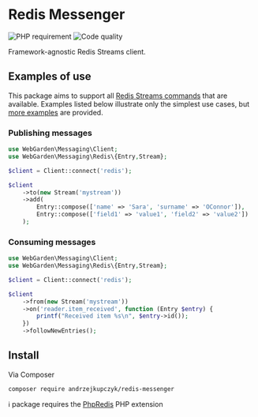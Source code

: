 # Redis Messenger
![PHP requirement](https://img.shields.io/badge/PHP-^7.4-blue.svg?logo=php&style=for-the-badge)
![Code quality](https://img.shields.io/scrutinizer/quality/g/andrzejkupczyk/redis-messenger?logo=scrutinizer&style=for-the-badge)

Framework-agnostic Redis Streams client.

## Examples of use

This package aims to support all [Redis Streams commands](https://redis.io/commands#stream) that are available. 
Examples listed below illustrate only the simplest use cases, but [more examples](https://github.com/andrzejkupczyk/redis-messenger/tree/master/examples) are provided.

### Publishing messages
```php
use WebGarden\Messaging\Client;
use WebGarden\Messaging\Redis\{Entry,Stream};

$client = Client::connect('redis');

$client
    ->to(new Stream('mystream'))
    ->add(
        Entry::compose(['name' => 'Sara', 'surname' => 'OConnor']),
        Entry::compose(['field1' => 'value1', 'field2' => 'value2'])
    );
```

### Consuming messages
```php
use WebGarden\Messaging\Client;
use WebGarden\Messaging\Redis\{Entry,Stream};

$client = Client::connect('redis');

$client
    ->from(new Stream('mystream'))
    ->on('reader.item_received', function (Entry $entry) {
        printf("Received item %s\n", $entry->id());
    })
    ->followNewEntries();
```

## Install
Via Composer
```
composer require andrzejkupczyk/redis-messenger
```

ℹ️️ package requires the [PhpRedis](https://github.com/phpredis/phpredis) PHP extension

